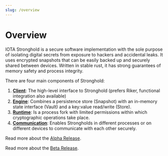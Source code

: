 ```yaml
---
slug: /overview
---
```


# Overview

IOTA Stronghold is a secure software implementation with the sole purpose of isolating digital secrets from exposure to hackers and accidental leaks. It uses encrypted snapshots that can be easily backed up and securely shared between devices. Written in stable rust, it has strong guarantees of memory safety and process integrity.

There are four main components of Stronghold:

1. [**Client**](./structure/client.md): The high-level interface to Stronghold (prefers Riker, functional integration also available)
2. [**Engine**](./structure/engine.md): Combines a persistence store (Snapshot) with an in-memory state interface (Vault) and a key:value read/write (Store).
3. [**Runtime**](./structure/runtime.md): Is a process fork with limited permissions within which cryptographic operations take place.
4. [**Communication**](./structure/communication.md): Enables Strongholds in different processes or on different devices to communicate with each other securely.

Read more about the [Alpha Release](https://blog.iota.org/stronghold-alpha-release/).

Read more about the [Beta Release](https://blog.iota.org/iota-stronghold-beta-release/).
